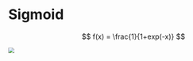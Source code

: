 # Sigmoid


$$
f(x) = \frac{1}{1+exp(-x)}
$$

<img src="/home/linan/Documents/doc/study/DL/函数/sigmod-16390396417231.png" style="zoom:72%;" />
